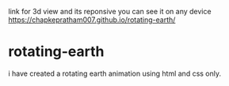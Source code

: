 link for 3d view and its reponsive you can see it on any device
https://chapkepratham007.github.io/rotating-earth/
# rotating-earth 
i have created a rotating earth animation using html and css only.
